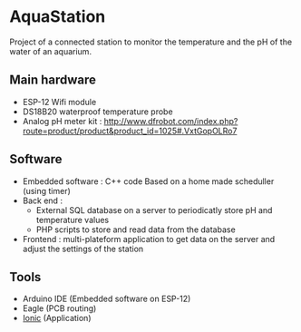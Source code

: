# AquaStation
Project of a connected station to monitor the temperature and the pH of the water of an aquarium.

## Main hardware

* ESP-12 Wifi module
* DS18B20 waterproof temperature probe
* Analog pH meter kit : http://www.dfrobot.com/index.php?route=product/product&product_id=1025#.VxtGopOLRo7

## Software
* Embedded software : C++ code Based on a home made scheduller (using timer)
* Back end :
  * External SQL database on a server to periodicatly store pH and temperature values
  * PHP scripts to store and read data from the database
* Frontend : multi-plateform application to get data on the server and adjust the settings of the station


## Tools
* Arduino IDE (Embedded software on ESP-12)
* Eagle (PCB routing)
* [Ionic](http://ionicframework.com/) (Application)

